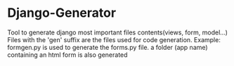 # Django-Generator
Tool to generate django most important files contents(views, form, model...)
Files with the 'gen' suffix are the files used for code generation.
Example: formgen.py is used to generate the forms.py file. a folder (app name) containing an html form is also generated
